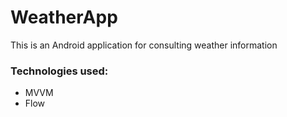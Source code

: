 # WeatherApp

This is an Android application for consulting weather information

### Technologies used: ###
 - MVVM
 - Flow
